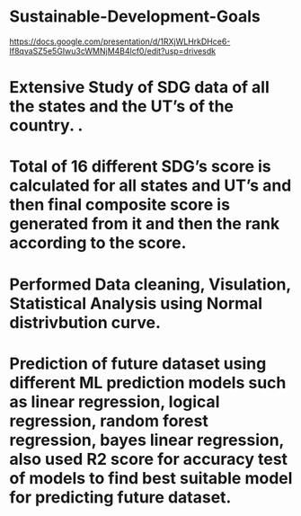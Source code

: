 # Sustainable-Development-Goals
https://docs.google.com/presentation/d/1RXjWLHrkDHce6-If8qvaSZ5e5GIwu3cWMNjM4B4lcf0/edit?usp=drivesdk
# Extensive Study of SDG data of all the states and the UT’s of the country. .
# Total of 16 different SDG’s score is calculated for all states and UT’s and then final composite score is generated from it and then the rank according to the score.
# Performed Data cleaning, Visulation, Statistical Analysis using Normal distrivbution curve.
# Prediction of future dataset using different ML prediction models such as linear regression, logical regression, random forest regression, bayes linear regression, also used R2 score for accuracy test of models to find best suitable model for predicting future dataset.
